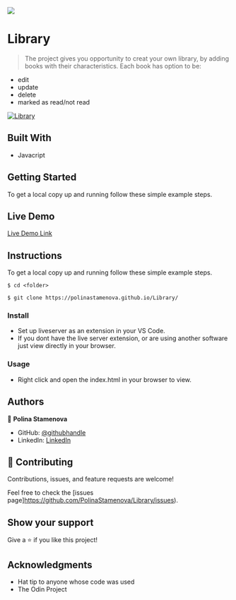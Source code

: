 ![](https://img.shields.io/badge/myapp-blueviolet)

# Library

> The project gives you opportunity to creat your own library, by adding books with their characteristics.
> Each book has option to be: 
  - edit
  - update
  - delete
  - marked as read/not read

[![Library](https://cdn.loom.com/sessions/thumbnails/68ce62964117491d9e5ad3f83d7507f3-with-play.gif)](https://www.loom.com/share/68ce62964117491d9e5ad3f83d7507f3 "Library")

## Built With

- Javacript

## Getting Started

To get a local copy up and running follow these simple example steps.

## Live Demo

[Live Demo Link](https://polinastamenova.github.io/Library/)

## Instructions

To get a local copy up and running follow these simple example steps.

```
$ cd <folder>
```

```
$ git clone https://polinastamenova.github.io/Library/
```

### Install

- Set up liveserver as an extension in your VS Code.
- If you dont have the live server extension, or are using another software just view directly in your browser.

### Usage

- Right click and open the index.html in your browser to view.

## Authors

👤 **Polina Stamenova**

- GitHub: [@githubhandle](https://github.com/PolinaStamenova)
- LinkedIn: [LinkedIn](https://www.linkedin.com/in/polina-stamenova-a60766112/)

## 🤝 Contributing

Contributions, issues, and feature requests are welcome!

Feel free to check the [issues page]https://github.com/PolinaStamenova/Library/issues).

## Show your support

Give a ⭐️ if you like this project!

## Acknowledgments

- Hat tip to anyone whose code was used
- The Odin Project
